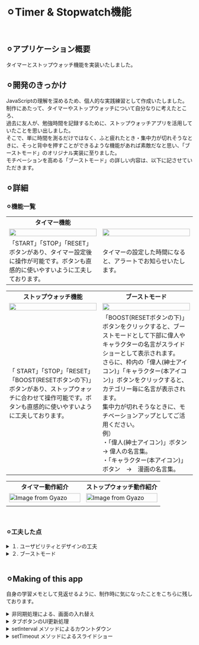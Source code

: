 # ⚪︎Timer & Stopwatch機能
<br>


## ⚪︎アプリケーション概要
タイマーとストップウォッチ機能を実装いたしました。
<br>


## ⚪︎開発のきっかけ
JavaScriptの理解を深めるため、個人的な実践練習として作成いたしました。<br>
制作にあたって、タイマーやストップウォッチについて自分なりに考えたところ、<br>
過去に友人が、勉強時間を記録するために、ストップウォッチアプリを活用していたことを思い出しました。<br>
そこで、単に時間を測るだけではなく、ふと疲れたとき・集中力が切れそうなときに、そっと背中を押すことができるような機能があれば素敵だなと思い、「ブーストモード」のオリジナル実装に至りました。<br>
モチベーションを高める「ブーストモード」の詳しい内容は、以下に記させていただきます。
<br>

## ⚪︎詳細
### ⚪︎機能一覧
<table width="100%" cellspacing="10">
  <tr>
    <td width="50%" align="center"><b>タイマー機能</b></td>
    <!-- <td width="50%" align="center"><b></b></td> -->
  </tr>
  <tr>
    <td width="50%"><img src="https://github.com/user-attachments/assets/77239507-bf55-4f3d-89dc-ba2d9fd5ee4f" width="100%"></td>
    <td width="50%"><img src="https://github.com/user-attachments/assets/1fb9be75-fdbc-4ac0-be73-da5b308df40c" width="100%"></td>
  </tr>
  <tr>
    <td width="50%">「START」「STOP」「RESET」ボタンがあり、タイマー設定後に操作が可能です。ボタンも直感的に使いやすいように工夫しております。</td>
    <td width="50%">タイマーの設定した時間になると、アラートでお知らせいたします。</td>
  </tr>
</table>

<table width="100%" cellspacing="10">
  <tr>
    <td width="50%" align="center"><b>ストップウォッチ機能</b></td>
    <td width="50%" align="center"><b>ブーストモード</b></td>
  </tr>
  <tr>
    <td width="50%"><img src="https://github.com/user-attachments/assets/05a35f3c-0e5a-4c8b-ae21-89b07f9924f1" width="100%"></td>
    <td width="50%"><img src="https://github.com/user-attachments/assets/898e4b30-7ee1-4bdd-b5b6-5e007797bacc" width="100%"></td>
  </tr>
  <tr>
    <td width="50%">「
      START」「STOP」「RESET」「BOOST(RESETボタンの下)」ボタンがあり、ストップウォッチに合わせて操作可能です。ボタンも直感的に使いやすいように工夫しております。
    </td>
    <td width="50%">
      「BOOST(RESETボタンの下)」ボタンをクリックすると、ブーストモードとして下部に偉人やキャラクターの名言がスライドショーとして表示されます。<br>
      さらに、枠内の「偉人(紳士アイコン)」「キャラクター(本アイコン)」ボタンをクリックすると、カテゴリー毎に名言が表示されます。<br>
      集中力が切れそうなときに、モチベーションアップとしてご活用ください。<br>
      例）<br>
      ・「偉人(紳士アイコン)」ボタン　→ 偉人の名言集。<br>
      ・「キャラクター(本アイコン)」ボタン　→　漫画の名言集。<br>
    </td>
  </tr>
</table>

<table width="100%" cellspacing="10">
  <tr>
    <td width="50%" align="center"><b>タイマー動作紹介</b></td>
    <td width="50%" align="center"><b>ストップウォッチ動作紹介</b></td>
  </tr>
  <tr>
    <td width="50%">
      <a href="https://gyazo.com/e5a871c59ed67d3f2ad580de40d4d0e8">
        <img src="https://i.gyazo.com/e5a871c59ed67d3f2ad580de40d4d0e8.gif" alt="Image from Gyazo" width="100%"/>
      </a>
    </td>
    <td width="50%">
      <a href="https://gyazo.com/a1a12135bca036c545c5e8604c4b42a2">
        <img src="https://i.gyazo.com/a1a12135bca036c545c5e8604c4b42a2.gif" alt="Image from Gyazo" width="100%"/>
      </a>
    </td>
  </tr>
  <tr>
    <td width="50%"></td>
    <td width="50%"></td>
  </tr>
</table>
<br>


### ⚪︎工夫した点
<details>
<summary>１. ユーザビリティとデザインの工夫</summary>
- タイマーやストップウォッチの基本的な機能に加え、ユーザーが次にどのボタンを押すべきか視覚的、尚且つ直感的にわかるようにボタンの背景色のタイミング等工夫いたしました。
</details>

<details>
<summary>２. ブーストモード</summary>
- 「ブーストモード」には「ランダム(初期設定)」「偉人名言」「キャラクター名言」とカテゴリー分けされており、ユーザーの気分にあったものを選べるようにしております。<br>
- タイマーやストップウォッチの本来の機能を損なわせないために、「ブーストモード」ボタンは、あえて控えめなデザイン(カーソルを合わせると現れるデザイン)にしております。<br>
- しかし、「ブーストモード」ボタンは、1度選択したらモチベーションアップのため目立つようにデザインしております。
</details>
<br>

## ⚪︎Making of this app 
自身の学習メモとして見返せるように、制作時に気になったことをこちらに残しております。</summary>
<details>
  <summary>非同期処理による、画面の入れ替え</summary>
  - 「timer」「stopwatch」タブをそれぞれクリックすると、タブに対応したビューを<div class="main">箇所に表示させる。<br>
      
```html
　　//layout.html
    <div class="header">
        <button class="head tab_timer" data-file="timer.html" id="tabTimer">timer</button>
        <button class="head tab_stopwatch" data-file="stopwatch.html" id="tabStopWatch">stopwatch</button>
    </div>
    <div class="main">
      <!-- switch.jsにて"timer.html""stopwatch.html"を表示 -->
    </div>
```
<br>

```javascript
   //switch.js
   function loadPage(file, scriptPath){
      fetch(file)　　　　　　　　　　　　　　　　　　　　　　// fetch(※)でfileを受け取る
          .then(response => response.text())　　　　　　// 受け取ったfileをtextに変換
          .then(data => {
              document.querySelector(".main").innerHTML = data;　　// layout.htmlのmain内 = dataと定義
              
              if (file === "timer.html" && !scriptLoaded.timer) {　// もしfileが"timer.html"でscriptLoaded.timer=falseの場合、
                  const script = document.createElement("script"); // ↓
                  script.src = scriptPath;                         // ↓
                  script.id = "dynamic-script-timer";              // 各htmlのJSを対応させるため、「<script src="scriptPath" id="dynamic-script-timer"></script>」を作成
                  document.body.appendChild(script);               // body内に↑を格納
                  scriptLoaded.timer = true;                       // scriptLoaded.timer = true にする
              }
  
              if (file === "stopwatch.html" && !scriptLoaded.stopwatch) { // 以下省略
                  const script = document.createElement("script");
                  script.src = scriptPath;
                  script.id = "dynamic-script-stopwatch";
                  document.body.appendChild(script);
                  scriptLoaded.stopwatch = true;
              }
          })
          .catch(error => {
              console.log('読み込みエラー:', error);
              document.querySelector('.main').innerHTML = "<p>読み込みに失敗しました。</p>";
          });
    }
```
  <table width="80%" cellspacing="10">
    <tr>
      <td width="20%" align="left"><b>fetch</b></td>
      <td width="80%" align="left">
          HTTPリクエスト（API通信）を非同期で行うJavaScriptメソッド。<br>
          レスポンスそのもの（Response オブジェクト） を返すため、直接 HTML 文字列ではない。response.text() などで「中身」を取り出す必要がある。<br>
          イメージ: fetch() → 手紙をもらう / response.text() → 封筒を開けて中の手紙を読む 
      </td>
    </tr>
    <tr>
      <td width="20%" align="left"><b>catch</b></td>
      <td width="80%" align="left">fetchでエラー(404など)が起きた場合の処理を記述。</td>
    </tr>
  </table>
</details>

<details>
  <summary>タブボタンのUI更新処理</summary>
  - クリック時のUIを設定。クリック時(アクティブ時)に色を変化させる。<br>
      
```html
　　//layout.html
    <body>
      <div class="contents">
          <div class="header">
              <button class="head tab_timer" data-file="timer.html" id="tabTimer">timer</button>
              <button class="head tab_stopwatch" data-file="stopwatch.html" id="tabStopWatch">stopwatch</button>
          </div>
  
          <div class="main">
            <!-- switch.jsにて"timer.html""stopwatch.html"を表示 -->
          </div>
      </div>
    </body>
```
<br>

```javascript
   //switch.js
   function tabClicked(){
      document.querySelectorAll(".head").forEach(btn => {　　　　　　// クラスに"head"を持つ全ての要素を取得。forEachで回している現在の要素の変数名としてループ内ではbtnとして参照。
          btn.addEventListener("click",()=>{　　　　　　　　　　　　　　// btnをクリックした際...
              document.querySelectorAll(".head").forEach(head => head.classList.remove("active"));　　　// クラスに"head"を持つ全要素から active クラスを削除する。
              btn.classList.add("active");                      　　// クリックされた要素(btn)に active クラスを追加。
          });
      }); 
  }
```
</details>

<details>
  <summary>setInterval メソッドによるカウントダウン</summary>
  - 「start」ボタン等をそれぞれクリックすると、カウントダウンが行われる。<br>
      
```html
　　// timer.html
　　<div class="btn_area">
      <div class="btns">
        <button class="btn start active">START</button>
        <button class="btn stop">STOP</button>
      </div>
      <button class="btn reset">RESET</button>
  </div>
```
<br>

```javascript
   // timer.js
   startBtn.addEventListener("click",() => {
      console.log("start clicked!");
      setActiveBtn(stopBtn);
  
      let hours = Number(hoursInput.value);
      let minutes = Number(minutesInput.value);
      let seconds = Number(secondsInput.value);
  
      totalSec = hours * 3600 + minutes * 60 + seconds;
  
      if (totalSec > 0) {                 // totalSecが0より大きい場合...
          setActiveBtn(stopBtn);
          countDown();   　               // function countDownで定義した処理を行う
          
          if (!intervalID) {             // intervalIDが無い場合...
              intervalID = setInterval(countDown, 1000);   // 「1秒ごとにcountDown処理を繰り返す」= intervalIDと定義(※stopする時に必要)
          }
  
       } else {
          setActiveBtn(startBtn);
      }
      
  });
```
  <table width="80%" cellspacing="10">
    <tr>
      <td width="20%" align="left"><b>setInterval()</b></td>
      <td width="80%" align="left">
          setInterval() メソッド<br>
          一定間隔ごとに繰り返し処理を実行する JavaScript メソッド。<br>
          「console.log(id); // 例えば 1, 2, 3 」のようなIDを返すためIDの定義を行う必要がある。（timer.js※部分）<br>
          setInterval(関数, ミリ秒);<br>
        　関数: 実行したい関数または処理（無名関数でもOK）/　ミリ秒: 実行する間隔（1000 = 1秒）<br>
          ！注意！<br>
          実行時間が長いと、処理が間に合わずズレが出ることも。時間の正確性が重要な場面では、setTimeout() をループさせる方法もある。
      </td>
    </tr>
    <tr>
      <td width="20%" align="left"><b>clearInterval()</b></td>
      <td width="80%" align="left">setInterval()の繰り返し処理を停止させる。<br>setInterval()で定義したIDをclearInterval()に渡すと停止できる。</td>
    </tr>
  </table>
</details>

<details>
  <summary>setTimeout メソッドによるスライドショー</summary>
  - 「boost」ボタンをそれぞれクリックすると、一定の間隔でスライドショーが実行される。<br>
      
```javascript
   // stopwatch.js
   function startSlideShow(category = null){　
      clearTimeout(slideShowTimeID);
      
      const list = category ? quotes[category] : getAllQuotes();　// categoryがあれば、quotesから[category]を取得。なければ全て取得。
      if (!list || list.length === 0) return;
  
      // random表示・// スライドショー表示間隔
      const showRandomQuote = () => { 
          currentShow = Math.floor(Math.random() * list.length); 　// (※１)
          showContent(list, currentShow);
          slideShowTimeID = setTimeout(showRandomQuote, 3500);    // (※2)
      };
  
      showRandomQuote();    
  }
```
  <table width="80%" cellspacing="10">
    <tr>
      <td width="20%" align="left"><b>Math.random()</b></td>
      <td width="80%" align="left">
          0〜1(未満)の乱数を生成する。<br>
          Math.random() * list.length（※１）の場合、「0〜1(未満)のランダムな数字」×「listの長さ」をcurrentShowとして定義している。
      </td>
    </tr>
    <tr>
      <td width="20%" align="left"><b>setTimeout()</b></td>
      <td width="80%" align="left">
        一定時間後に1回だけ実行するを実行する。処理が終わってから次を実行するので 間隔が正確。<br>
        setTimeout(関数, ミリ秒);<br>
　      関数　: 実行したい関数または処理（無名関数でもOK）/ ミリ秒: 実行する間隔（1000 = 1秒）<br>
        setIntervalのように繰り返し実行したい場合は、※2のように工夫が必要。<br>
        setTimeout()で定義したIDをclearTime()に渡すと停止できる。
      </td>
    </tr>
    <tr>
      <td width="20%" align="left"><b>clearTimeout()</b></td>
      <td width="80%" align="left">setTimeout()の処理を停止させる。<br>setTimeout()で定義したIDをclearTimeout()に渡すと停止できる。</td>
    </tr>
  </table>
</details>
